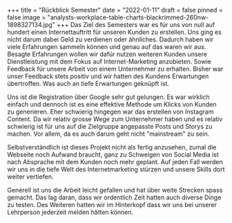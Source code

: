+++
title = "Rückblick Semester"
date = "2022-01-11"
draft = false
pinned = false
image = "analysts-workplace-table-charts-blackrimmed-260nw-1898327134.jpg"
+++
Das Ziel des Semesters war es für uns von null auf hundert einen Internettauftritt für unseren Kunden zu erstellen. Uns ging es nicht darum dabei Geld zu verdienen oder ähnliches. Dadurch haben wir viele Erfahrungen sammeln können und genau auf das waren wir aus. Besagte Erfahrungen wollen wir dafür nutzen weiteren Kunden unsere Dienstleistung mit dem Fokus auf Internet-Marketing anzubieten. Sowie Feedback für unsere Arbeit von einem Unternehmer zu erhalten. Bisher war unser Feedback stets positiv und wir hatten des Kundens Erwartungen übertroffen. Was auch an tiefe Erwartungen geknüpft ist.

Uns ist die Registration über Google sehr gut gelungen. Es war wirklich einfach und dennoch ist es eine effektive Methode um Klicks von Kunden zu generieren. Eher schwierig hingegen war das erstellen von Instagram Content. Da wir relativ grosse Wege zum Unternehmer haben und es relativ schwierig ist für uns auf die Zielgruppe angepasste Posts und Storys zu machen. Vor allem, da es auch darum geht nicht "mainstream" zu sein.

Selbstverständlich ist dieses Projekt nicht als fertig anzusehen, zumal die Webseite noch Aufwand braucht, ganz zu  Schweigen von Social Media ist nach Absprache mit dem Kunden noch mehr geplant. Auf jeden Fall werden wir uns in die tiefe Welt des Internetmarketing stürzen und unsere Skills dort weiter vertiefen. 

Generell ist uns die Arbeit leicht gefallen und hat über weite Strecken spass gemacht. Das lag daran, dass wir ordentlich Zeit hatten auch diverse Dinge zu testen. Des Weiteren hatten wir im Hinterkopf dass wir uns bei unserer Lehrperson jederzeit melden hätten können.